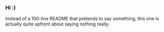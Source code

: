 ### Hi :)

Instead of a 100-line README that pretends to say something, this one is actually quite upfront about saying nothing really.
